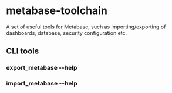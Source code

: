 # metabase-toolchain
A set of useful tools for Metabase, such as importing/exporting of dashboards, database, security configuration etc.


## CLI tools
### export_metabase --help
### import_metabase --help